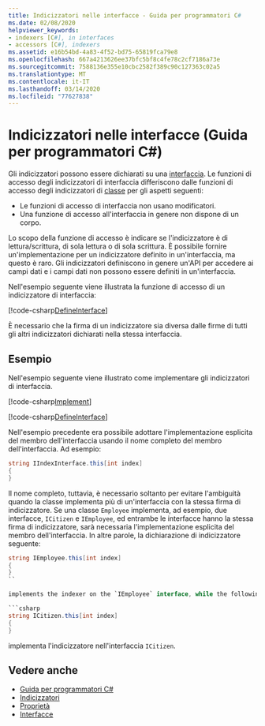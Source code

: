 ```yaml
---
title: Indicizzatori nelle interfacce - Guida per programmatori C#
ms.date: 02/08/2020
helpviewer_keywords:
- indexers [C#], in interfaces
- accessors [C#], indexers
ms.assetid: e16b54bd-4a83-4f52-bd75-65819fca79e8
ms.openlocfilehash: 667a4213626ee37bfc5bf8c4fe78c2cf7186a73e
ms.sourcegitcommit: 7588136e355e10cbc2582f389c90c127363c02a5
ms.translationtype: MT
ms.contentlocale: it-IT
ms.lasthandoff: 03/14/2020
ms.locfileid: "77627838"
---
```

# <a name="indexers-in-interfaces-c-programming-guide"></a>Indicizzatori nelle interfacce (Guida per programmatori C#)

Gli indicizzatori possono essere dichiarati su una [interfaccia](../../language-reference/keywords/interface.md). Le funzioni di accesso degli indicizzatori di interfaccia differiscono dalle funzioni di accesso degli indicizzatori di [classe](../../language-reference/keywords/class.md) per gli aspetti seguenti:

- Le funzioni di accesso di interfaccia non usano modificatori.
- Una funzione di accesso all'interfaccia in genere non dispone di un corpo.

Lo scopo della funzione di accesso è indicare se l'indicizzatore è di lettura/scrittura, di sola lettura o di sola scrittura. È possibile fornire un'implementazione per un indicizzatore definito in un'interfaccia, ma questo è raro. Gli indicizzatori definiscono in genere un'API per accedere ai campi dati e i campi dati non possono essere definiti in un'interfaccia.

Nell'esempio seguente viene illustrata la funzione di accesso di un indicizzatore di interfaccia:

[!code-csharp[DefineInterface](~/samples/snippets/csharp/interfaces/indexers.cs#DefineIndexer)]

È necessario che la firma di un indicizzatore sia diversa dalle firme di tutti gli altri indicizzatori dichiarati nella stessa interfaccia.

## <a name="example"></a>Esempio

Nell'esempio seguente viene illustrato come implementare gli indicizzatori di interfaccia.

[!code-csharp[Implement](~/samples/snippets/csharp/interfaces/indexers.cs#ImplementInterface)]

[!code-csharp[DefineInterface](~/samples/snippets/csharp/interfaces/indexers.cs#ExampleCode)]

Nell'esempio precedente era possibile adottare l'implementazione esplicita del membro dell'interfaccia usando il nome completo del membro dell'interfaccia. Ad esempio:

```csharp
string IIndexInterface.this[int index]
{
}
```

Il nome completo, tuttavia, è necessario soltanto per evitare l'ambiguità quando la classe implementa più di un'interfaccia con la stessa firma di indicizzatore. Se una classe `Employee` implementa, ad esempio, due interfacce, `ICitizen` e `IEmployee`, ed entrambe le interfacce hanno la stessa firma di indicizzatore, sarà necessaria l'implementazione esplicita del membro dell'interfaccia. In altre parole, la dichiarazione di indicizzatore seguente:

```csharp
string IEmployee.this[int index]
{
}
``

implements the indexer on the `IEmployee` interface, while the following declaration:

```csharp
string ICitizen.this[int index]
{
}
```

implementa l'indicizzatore nell'interfaccia `ICitizen`.

## <a name="see-also"></a>Vedere anche

- [Guida per programmatori C#](../index.md)
- [Indicizzatori](./index.md)
- [Proprietà](../classes-and-structs/properties.md)
- [Interfacce](../interfaces/index.md)
